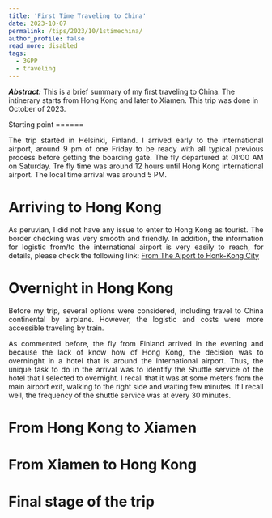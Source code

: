 ```yaml
---
title: 'First Time Traveling to China'
date: 2023-10-07
permalink: /tips/2023/10/1stimechina/
author_profile: false
read_more: disabled
tags:
  - 3GPP
  - traveling
---
```


***Abstract:*** This is a brief summary of my first traveling to China. The intinerary starts from Hong Kong and later to Xiamen. This trip was done in October of 2023.

<div style="text-align: justify">
Starting point
======

The trip started in Helsinki, Finland. I arrived early to the international airport, around 9 pm of one Friday to be ready with all typical previous process before getting the boarding gate. The fly departured at 01:00 AM on Saturday. Tre fly time was around 12 hours until Hong Kong international airport. The local time arrival was around 5 PM.

Arriving to Hong Kong
======

As peruvian, I did not have any issue to enter to Hong Kong as tourist. The border checking was very smooth and friendly. In addition, the information for logistic from/to the international airport is very easily to reach, for details, please check the following link: [From The Aiport to Honk-Kong City](https://www.hongkongairport.com/en/transport/to-from-airport/airport-express.page)


Overnight in Hong Kong
======
Before my trip, several options were considered, including travel to China continental by airplane. However, the logistic and costs were more accessible traveling by train. 


As commented before, the fly from Finland arrived in the evening and because the lack of know how of Hong Kong, the decision was to overninght in a hotel that is around the International airport. Thus, the unique task to do in the arrival was to identify the Shuttle service of the hotel that I selected to overnight. I recall that it was at some meters from the main airport exit, walking to the right side and waiting few minutes. If I recall well, the frequency of the shuttle service was at every 30 minutes.  
</div>

From Hong Kong to Xiamen
======


From Xiamen to Hong Kong
======


Final stage of the trip
======
